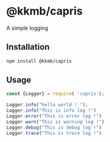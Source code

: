 # @kkmb/capris

A simple logging 

## Installation

```bash
npm install @kkmb/capris
```

## Usage

```js
const {Logger} = require( 'capris');

Logger.info("hello world ! ");
Logger.info("This is info log !")
Logger.error("This is error log !")
Logger.warn("This is warning log !")
Logger.debug("This is debug log !")
Logger.trace("This is trace log !")
```